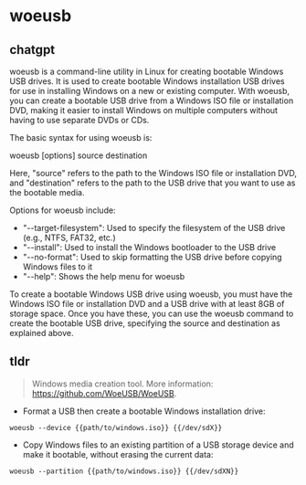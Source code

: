 # woeusb 
## chatgpt 
woeusb is a command-line utility in Linux for creating bootable Windows USB drives. It is used to create bootable Windows installation USB drives for use in installing Windows on a new or existing computer. With woeusb, you can create a bootable USB drive from a Windows ISO file or installation DVD, making it easier to install Windows on multiple computers without having to use separate DVDs or CDs.

The basic syntax for using woeusb is:

woeusb [options] source destination

Here, "source" refers to the path to the Windows ISO file or installation DVD, and "destination" refers to the path to the USB drive that you want to use as the bootable media.

Options for woeusb include:

- "--target-filesystem": Used to specify the filesystem of the USB drive (e.g., NTFS, FAT32, etc.)
- "--install": Used to install the Windows bootloader to the USB drive
- "--no-format": Used to skip formatting the USB drive before copying Windows files to it
- "--help": Shows the help menu for woeusb

To create a bootable Windows USB drive using woeusb, you must have the Windows ISO file or installation DVD and a USB drive with at least 8GB of storage space. Once you have these, you can use the woeusb command to create the bootable USB drive, specifying the source and destination as explained above. 

## tldr 
 
> Windows media creation tool.
> More information: <https://github.com/WoeUSB/WoeUSB>.

- Format a USB then create a bootable Windows installation drive:

`woeusb --device {{path/to/windows.iso}} {{/dev/sdX}}`

- Copy Windows files to an existing partition of a USB storage device and make it bootable, without erasing the current data:

`woeusb --partition {{path/to/windows.iso}} {{/dev/sdXN}}`
